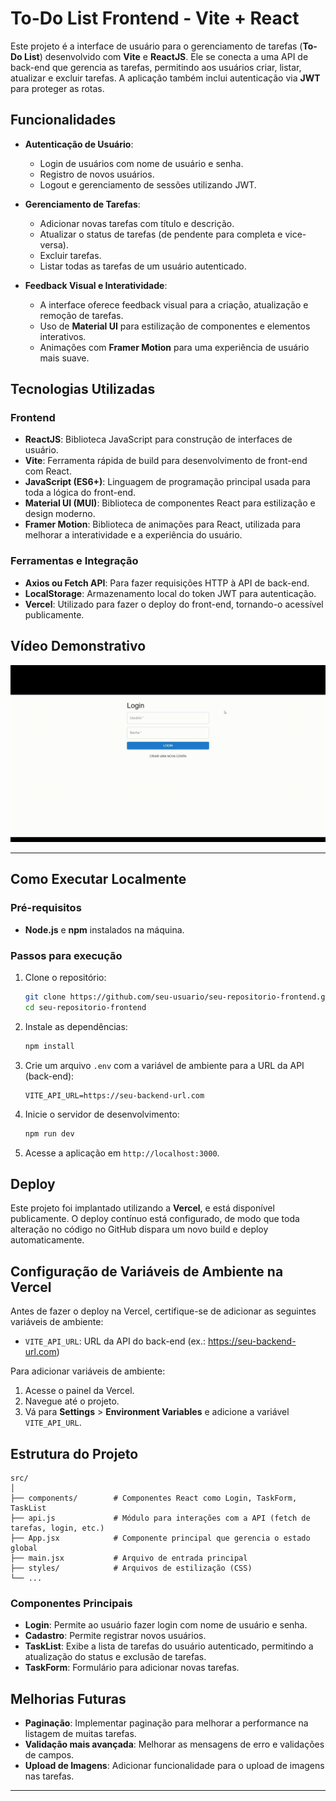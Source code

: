 # To-Do List Frontend - Vite + React

Este projeto é a interface de usuário para o gerenciamento de tarefas (**To-Do List**) desenvolvido com **Vite** e **ReactJS**. Ele se conecta a uma API de back-end que gerencia as tarefas, permitindo aos usuários criar, listar, atualizar e excluir tarefas. A aplicação também inclui autenticação via **JWT** para proteger as rotas.

## Funcionalidades

- **Autenticação de Usuário**:
  - Login de usuários com nome de usuário e senha.
  - Registro de novos usuários.
  - Logout e gerenciamento de sessões utilizando JWT.

- **Gerenciamento de Tarefas**:
  - Adicionar novas tarefas com título e descrição.
  - Atualizar o status de tarefas (de pendente para completa e vice-versa).
  - Excluir tarefas.
  - Listar todas as tarefas de um usuário autenticado.

- **Feedback Visual e Interatividade**:
  - A interface oferece feedback visual para a criação, atualização e remoção de tarefas.
  - Uso de **Material UI** para estilização de componentes e elementos interativos.
  - Animações com **Framer Motion** para uma experiência de usuário mais suave.

## Tecnologias Utilizadas

### Frontend
- **ReactJS**: Biblioteca JavaScript para construção de interfaces de usuário.
- **Vite**: Ferramenta rápida de build para desenvolvimento de front-end com React.
- **JavaScript (ES6+)**: Linguagem de programação principal usada para toda a lógica do front-end.
- **Material UI (MUI)**: Biblioteca de componentes React para estilização e design moderno.
- **Framer Motion**: Biblioteca de animações para React, utilizada para melhorar a interatividade e a experiência do usuário.
  
### Ferramentas e Integração
- **Axios ou Fetch API**: Para fazer requisições HTTP à API de back-end.
- **LocalStorage**: Armazenamento local do token JWT para autenticação.
- **Vercel**: Utilizado para fazer o deploy do front-end, tornando-o acessível publicamente.

## Vídeo Demonstrativo

<img src="ToDoApp.gif">

---

## Como Executar Localmente

### Pré-requisitos

- **Node.js** e **npm** instalados na máquina.

### Passos para execução

1. Clone o repositório:
   ```bash
   git clone https://github.com/seu-usuario/seu-repositorio-frontend.git
   cd seu-repositorio-frontend
   ```

2. Instale as dependências:
   ```bash
   npm install
   ```

3. Crie um arquivo `.env` com a variável de ambiente para a URL da API (back-end):
   ```
   VITE_API_URL=https://seu-backend-url.com
   ```

4. Inicie o servidor de desenvolvimento:
   ```bash
   npm run dev
   ```

5. Acesse a aplicação em `http://localhost:3000`.

## Deploy

Este projeto foi implantado utilizando a **Vercel**, e está disponível publicamente. O deploy contínuo está configurado, de modo que toda alteração no código no GitHub dispara um novo build e deploy automaticamente.

## Configuração de Variáveis de Ambiente na Vercel

Antes de fazer o deploy na Vercel, certifique-se de adicionar as seguintes variáveis de ambiente:

- `VITE_API_URL`: URL da API do back-end (ex.: https://seu-backend-url.com)

Para adicionar variáveis de ambiente:
1. Acesse o painel da Vercel.
2. Navegue até o projeto.
3. Vá para **Settings** > **Environment Variables** e adicione a variável `VITE_API_URL`.

## Estrutura do Projeto

```
src/
│
├── components/        # Componentes React como Login, TaskForm, TaskList
├── api.js             # Módulo para interações com a API (fetch de tarefas, login, etc.)
├── App.jsx            # Componente principal que gerencia o estado global
├── main.jsx           # Arquivo de entrada principal
├── styles/            # Arquivos de estilização (CSS)
└── ...
```

### Componentes Principais

- **Login**: Permite ao usuário fazer login com nome de usuário e senha.
- **Cadastro**: Permite registrar novos usuários.
- **TaskList**: Exibe a lista de tarefas do usuário autenticado, permitindo a atualização do status e exclusão de tarefas.
- **TaskForm**: Formulário para adicionar novas tarefas.

## Melhorias Futuras

- **Paginação**: Implementar paginação para melhorar a performance na listagem de muitas tarefas.
- **Validação mais avançada**: Melhorar as mensagens de erro e validações de campos.
- **Upload de Imagens**: Adicionar funcionalidade para o upload de imagens nas tarefas.

---